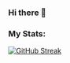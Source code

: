 ### Hi there 👋

### My Stats: 
[![GitHub Streak](http://github-readme-streak-stats.herokuapp.com?user=AnnDv&theme=dark&background=000000)](https://git.io/streak-stats)

<!--
**AnnDv/AnnDv** is a ✨ _special_ ✨ repository because its `README.md` (this file) appears on your GitHub profile.

Here are some ideas to get you started:

- 🔭 I’m currently working on ...
- 🌱 I’m currently learning JS
-->
